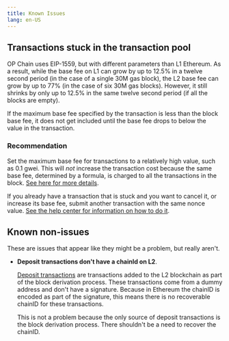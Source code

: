 ```yaml
---
title: Known Issues
lang: en-US
---
```


## Transactions stuck in the transaction pool

OP Chain uses EIP-1559, but with different parameters than L1 Ethereum.
As a result, while the base fee on L1 can grow by up to 12.5% in a twelve second period (in the case of a single 30M gas block), the L2 base fee can grow by up to 77% (in the case of six 30M gas blocks).
However, it still shrinks by only up to 12.5% in the same twelve second period (if all the blocks are empty).

If the maximum base fee specified by the transaction is less than the block base fee, it does not get included until the base fee drops to below the value in the transaction.

### Recommendation

Set the maximum base fee for transactions to a relatively high value, such as 0.1 gwei. 
This will *not* increase the transaction cost because the same base fee, determined by a formula, is charged to all the transactions in the block. 
[See here for more details](../guides/wallet-dev.md#base-fee).

If you already have a transaction that is stuck and you want to cancel it, or increase its base fee, submit another transaction with the same nonce value. 
[See the help center for information on how to do it](https://help.optimism.io/hc/en-us/articles/17045804513307-What-to-do-with-a-stuck-pending-transaction-).



## Known non-issues

These are issues that appear like they might be a problem, but really aren't.

- **Deposit transactions don't have a chainId on L2**.

  [Deposit transactions](https://github.com/ethereum-optimism/optimism/blob/65ec61dde94ffa93342728d324fecf474d228e1f/specs/deposits.md#the-deposited-transaction-type) are transactions added to the L2 blockchain as part of the block derivation process.
  These transactions come from a dummy address and don't have a signature.
  Because in Ethereum the chainID is encoded as part of the signature, this means there is no recoverable chainID for these transactions.

  This is not a problem because the only source of deposit transactions is the block derivation process. 
  There shouldn't be a need to recover the chainID.

